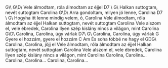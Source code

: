 G\\\ 
G\D\ Vele álmodtam, róla álmodtam az éjjel 
D7 \ G\ Halkan suttogtam, nevét suttogtam Carolina 
G\D\ Arra gondoltam, milyen jó lenne, Carolina 
D7 \ G\ Hogyha itt lenne mindig velem, ó, Carolina 
Vele álmodtam, róla álmodtam az éjjel
Halkan suttogtam, nevét suttogtam Carolina
Vele alszom el, vele ébredek, Carolina
Ilyen szép kislány nincs a világon, mint Carolina
G\D\ Carolina, Carolina, úgy várlak 
D7\ G\ Carolina, Carolina, úgy várlak 
G\
Gyere el hozzám, gyere el hozzám 
    C                 Am
És soha többé ne hagy el
GDG\ 
Carolina, Carolina, jöjj el
Vele álmodtam, róla álmodtam az éjjel
Halkan suttogtam, nevét suttogtam Carolina
Vele alszom el, vele ébredek, Carolina
Ilyen szép kislány nincs a világon, mint Carolina
Carolina, Carolina...
Carolina, Carolina...
Carolina, Carolina...
